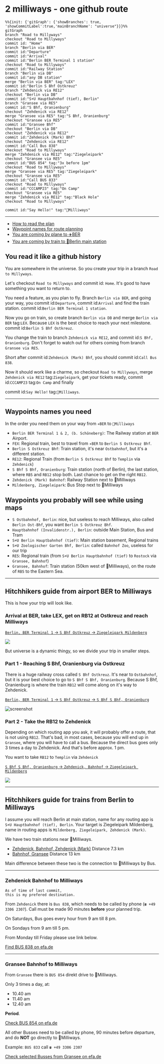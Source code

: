 # 2 milliways - one github route

```mermaid
%%{init: {'gitGraph': {'showBranches': true, 'showCommitLabel':true,'mainBranchName': "universe"}}}%%
gitGraph
branch "Road to Millyways"
checkout "Road to Millyways"
commit id: "Home"
branch "Berlin via BER"
commit id:"Departure"
commit id:"Arrival"
commit id:"Berlin BER Terminal 1 station"
checkout "Road to Millyways"
commit id:"Railway Station"
branch "Berlin via DB"
commit id:"any DB station"
merge "Berlin via BER" tag:"LEX"
commit id:"Berlin S Bhf Ostkreuz"
branch "Zehdenick via RE12"
checkout "Berlin via DB"
commit id:"S+U Hauptbahnhof (tief), Berlin"
branch "Gransee via RE5"
commit id:"S Bhf, Oranienburg"
checkout "Zehdenick via RE12"
merge "Gransee via RE5" tag:"S Bhf, Oranienburg"
checkout "Gransee via RE5"
commit id:"Gransee Bhf"
checkout "Berlin via DB"
checkout "Zehdenick via RE12"
commit id:"Zehdenick (Mark) Bhf"
checkout "Zehdenick via RE12"
commit id:"Call Bus 838"
checkout "Road to Millyways"
merge "Zehdenick via RE12" tag:"Ziegeleipark"
checkout "Gransee via RE5"
commit id:"BUS 854" tag:"3x before 1pm"
checkout "Road to Millyways"
merge "Gransee via RE5" tag:"Ziegeleipark"
checkout "Gransee via RE5"
commit id:"Call BUS 833"
checkout "Road to Millyways"
commit id:"CCCAMP23" tag:"On Camp"
checkout "Gransee via RE5"
merge "Zehdenick via RE12" tag:"Black Hole"
checkout "Road to Millyways"

commit id:"Say Hello!" tag:"🚀Milliways"
```

---

- [How to read the plan](#you-read-it-like-a-github-history)
- [Waypoint names for route planning](#waypoints-names-you-need)
- [You are coming by plane to ✈️BER](#hitchhikers-guide-from-airport-ber-to-milliways)
- [You are coming by train to 🚂Berlin main station](#hitchhikers-guide-for-trains-from-berlin-to-milliways)

## You read it like a github history

You are somewhere in the universe. So you create your trip in a branch `Road to Millyways`. 

Let's checkout `Road to Millyways` and commit id: `Home`. It's good to have something you want to return to. 

You need a feature, as you plan to fly. Branch `Berlin via BER`, and going your way, you commit id:`Departure`, commit id:`Arrival` and find the train station. commit id:`Berlin BER Terminal 1 station`. 

Now you go on train, so create branch `Berlin via DB` and merge `Berlin via BER` tag:`LEX`. Because `LEX` is the best choice to reach your next milestone. commit id:`Berlin S Bhf Ostkreuz`. 

You change the train to branch `Zehdenick via RE12`, and commit id:`S Bhf, Oranienburg`. Don't forget to watch out for others coming from branch `Gransee via RE5`. 

Short after commit id:`Zehdenick (Mark) Bhf`, you should commit id:`Call Bus 838`. 

Now it should work like a charme, so checkout `Road to Millyways`, merge `Zehdenick via RE12` tag:`Ziegeleipark`, get your tickets ready, commit id:`CCCAMP23` tag:`On Camp` and finally 

commit id:`Say Hello!` tag:`🚀Milliways`.

---

## Waypoints names you need

In the order you need them on your way from `✈️BER` to `🚀Milliways`

- `Berlin BER Terminal 1 & 2, (b. Schöneberg)`: The Railway station at `BER` Airport.
- `FEX`: Regional train, best to travel from `✈️BER` to `Berlin S Ostkreuz Bhf`.
- `Berlin S Ostkreuz Bhf`: Train station, it's near `Ostbahnhof`, but it's a different station.
- `RE12`: Regional Train (from `Berlin S Ostkreuz Bhf` to `Templin` via `Zehdenick`)
- `S Bhf S Bhf, Oranienburg`: Train station (north of Berlin), the last station, where `RB5` and `RB12` stop both. Last chance to get on the right `RB12`.
- `Zehdenick (Mark) Bahnhof`: Railway Station next to 🚀Milliways
- `Mildenberg, Ziegeleipark`: Bus Stop next to 🚀Milliways

## Waypoints you probably will see while using maps

- `S Ostbahnhof, Berlin`: nice, but useless to reach Milliways, also called `Berlin Ost-Bhf`, you want `Berlin S Ostkreuz Bhf`.
- `Hauptbahnhof (Invalidenstr.), Berlin`: outside Main Station, Bus and Tram
- `S+U Berlin Hauptbahnhof (tief)`: Main station basement, Regional trains
- `S+U Zoologischer Garten Bhf, Berlin`: called `Bahnhof Zoo`, useless for our trip
- `RE5`: Regional train (from `S+U Berlin Hauptbahnhof (tief)` to `Rostock` via `Gransee, Bahnhof`)
- `Gransee, Bahnhof`: Train station (50km west of 🚀Milliways), on the route of `RB5` to the Eastern Sea.

---

## Hitchhikers guide from airport BER to Milliways

This is how your trip will look like.

### Arrival at BER, take LEX, get on RB12 at Ostkreuz and reach Milliways

[`Berlin, BER Terminal 1` -> `S Bhf Ostkreuz` ->  `Ziegeleipark Mildenberg`](https://www.efa.de/hitsl3plus/trip/0?formik=destination%3Dde%253A12065%253A900204019%26mtcb0%3Dfalse%26mtcb1%3Dfalse%26mtcb10%3Dfalse%26origin%3D37004885%26via%3Dde%253A12065%253A900200005&lng=en&sharedLink=true)

![](./assets/BER-Ostkreuz-Mildenberg.png)

But universe is a dynamic thingy, so we divide your trip in smaller steps.

### Part 1 - Reaching S Bhf, Oranienburg via Ostkreuz

There is a huge railway cross called `S Bhf Ostkreuz`. It's near to `Ostbahnhof`, but it is your best choice to go to `S Bhf S Bhf, Oranienburg`. Because S Bhf, Oranienburg is where the train `RB12` will come along on it's way to Zehdenick.

[`Berlin, BER Terminal 1` -> `S Bhf Ostkreuz` ->  `S Bhf S Bhf, Oranienburg`](https://www.efa.de/hitsl3plus/trip?formik=destination%3Dde%253A12065%253A900200005%26mtcb0%3Dfalse%26mtcb1%3Dfalse%26mtcb10%3Dfalse%26origin%3D37004885%26via%3Dde%253A11000%253A900120003&lng=en&sharedLink=true)

![screenshot](./assets/BER-Ostkreuz-Oranienburg.png)

### Part 2 - Take the RB12 to Zehdenick

Depending on which routing app you ask, it will probably offer a route, that is not using `RB12`. That's bad, in most cases, because you will end up in `Gransee`, where you will have to call a bus. Because the direct bus goes only 3 times a day to Zehdenick. And that's before approx. 1 pm.

You want to take `RB12` to `Templin` via `Zehdenick`

[`S Bhf S Bhf, Oranienburg` -> `Zehdenick, Bahnhof` -> `Ziegeleipark Mildenberg`](https://www.efa.de/hitsl3plus/trip/1?formik=destination%3Dde%253A12065%253A900204019%26mtcb0%3Dfalse%26mtcb1%3Dfalse%26mtcb10%3Dfalse%26origin%3Dde%253A12065%253A900200005%26via%3Dde%253A12065%253A900203853&lng=en&sharedLink=true&trip=earlier%3D1)

![](./assets/Oranienburg-Zehdenick-Mildenberg.png)

---

## Hitchhikers guide for trains from Berlin to Milliways

I assume you will reach Berlin at main station, name for any routing app is `S+U Hauptbahnhof (tief), Berlin`. Your target is Ziegeleipark Mildenberg, name in routing apps is `Mildenberg, Ziegeleipark, Zehdenick (Mark)`.

We have two train stations near 🚀Milliways.

- [Zehdenick, Bahnhof, Zehdenick (Mark)](https://www.efa.de/hitsl3plus/departureMonitor?formik=origin%3Dde%253A12065%253A900203853&lng=en)
    Distance 7.3 km
- [Bahnhof, Gransee](https://www.efa.de/hitsl3plus/departureMonitor?formik=origin%3Dde%253A12065%253A900203709&lng=en) Distance 13 km

Main difference between these two is the connection to 🚀Milliways by Bus.

---

### Zehdenick Bahnhof to Milliways

    As of time of last commit, 
    this is my prefered destination.

From `Zehdenick` there is `Bus 838`, which needs to be called by phone (`☎️ +49 3306 2307`). Call must be made 90 minutes **before** your planned trip. 

On Saturdays, Bus goes every hour from 9 am till 8 pm.

On Sondays from 9 am till 5 pm. 

From Monday till Friday please use link below.

[Find BUS 838 on efa.de](https://www.efa.de/hitsl3plus/departureMonitor?departureMonitor=selectedLines%3DselectedLines%253Dvbb%25253A37838%25253A%252520%25253AH%25253Aj23&formik=origin%3Dde%253A12065%253A900203905&lng=de&sharedLink=true)

---

### Gransee Bahnhof to Milliways

From `Gransee` there is `BUS 854` direkt drive to 🚀Milliways. 

Only 3 times a day, at:

- 10.40 am
- 11.40 am
- 12.40 am 

**Period**. 

[Check BUS 854 on efa.de](https://www.efa.de/hitsl3plus/departureMonitor?departureMonitor=selectedLines%3DselectedLines%253Dvbb%25253A37854%25253A%252520%25253AH%25253Aj23%26type%3Dstop&formik=origin%3Dde%253A12065%253A900203709&lng=de&sharedLink=true)

All other Busses need to be called by phone, 90 minutes before departure, and do **NOT** go directly to 🚀Milliways. 

Example: `BUS 833` call `☎️ +49 3306 2307`

[Check selected Busses from Gransee on efa.de](https://www.efa.de/hitsl3plus/departureMonitor?departureMonitor=selectedLines%3DselectedLines%253Dvbb%25253A37A00%25253A7%25253AH%25253Aj23%2526selectedLines%253Dvbb%25253A37833%25253A%252520%25253AH%25253Aj23%2526selectedLines%253Dvbb%25253A37854%25253A%252520%25253AH%25253Aj23%26type%3Dstop&formik=origin%3Dde%253A12065%253A900203709&lng=de&sharedLink=true)


